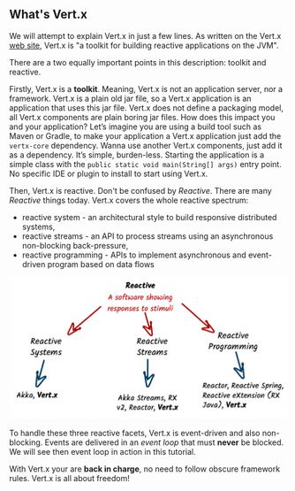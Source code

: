 ## What's Vert.x

We will attempt to explain Vert.x in just a few lines. As written on the Vert.x [web site](http://vertx.io), Vert.x is "a toolkit for building reactive applications on the JVM". 

There are a two equally important points in this description: toolkit and reactive.

Firstly, Vert.x is a **toolkit**. Meaning, Vert.x is not an application server, nor a framework. Vert.x is a plain old jar file, so a Vert.x application is an application that uses this jar file. Vert.x does not define a packaging model, all Vert.x components are plain boring jar files. How does this impact you and your application? Let’s imagine you are using a build tool such as Maven or Gradle, to make your application a Vert.x application just add the `vertx-core` dependency. Wanna use another Vert.x components, just add it as a dependency. It’s simple, burden-less. Starting the application is a simple class with the `public static void main(String[] args)` entry point. No specific IDE or plugin to install to start using Vert.x.

Then, Vert.x is reactive. Don't be confused by _Reactive_. There are many _Reactive_ things today. Vert.x covers the 
whole reactive spectrum:

* reactive system - an architectural style to build responsive distributed systems,
* reactive streams - an API to process streams using an asynchronous non-blocking back-pressure,
* reactive programming - APIs to implement asynchronous and event-driven program based on data flows

![The reactive spectrum](images/reactive.png "Vert.x on the Reactive Spectrum")

To handle these three reactive facets, Vert.x is event-driven and also non-blocking. Events are delivered in an _event loop_ that must **never** be blocked. We will see then event loop in action in this tutorial.

With Vert.x your are **back in charge**, no need to follow obscure framework rules. Vert.x is all about freedom!
